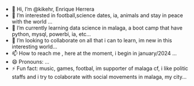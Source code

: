 - 👋 Hi, I’m @kikehr, Enrique Herrera
- 👀 I’m interested in football,science dates, ia, animals and stay in peace with the world ...
- 🌱 I’m currently learning data science in malaga, a boot camp that have python, mysql, powerbi, ia, etc...
- 💞️ I’m looking to collaborate on all that i can to learn, im new in this interesting world...
- 📫 How to reach me , here at the moment, i begin in january/2024 ...
- 😄 Pronouns: ...
- ⚡ Fun fact: music, games, footbal, im supporter of malaga cf, i like politic staffs and i try to colaborate with social movements in malaga, my city...

<!---
kikehr/kikehr is a ✨ special ✨ repository because its `README.md` (this file) appears on your GitHub profile.
You can click the Preview link to take a look at your changes.
--->
